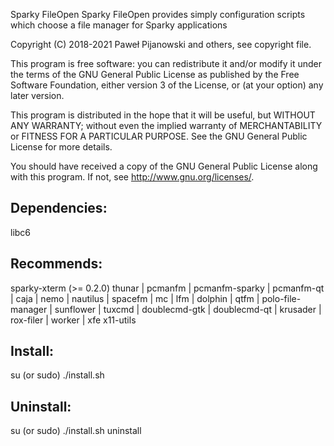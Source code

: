 Sparky FileOpen
Sparky FileOpen provides simply configuration scripts which choose a file manager for Sparky applications

Copyright (C) 2018-2021 Paweł Pijanowski and others, see copyright file.

This program is free software: you can redistribute it and/or modify
it under the terms of the GNU General Public License as published by
the Free Software Foundation, either version 3 of the License, or
(at your option) any later version.

This program is distributed in the hope that it will be useful,
but WITHOUT ANY WARRANTY; without even the implied warranty of
MERCHANTABILITY or FITNESS FOR A PARTICULAR PURPOSE.  See the
GNU General Public License for more details.

You should have received a copy of the GNU General Public License
along with this program.  If not, see <http://www.gnu.org/licenses/>.

Dependencies:
-------------
libc6

Recommends:
------------
sparky-xterm (>= 0.2.0)
thunar | pcmanfm | pcmanfm-sparky | pcmanfm-qt | caja | nemo | nautilus | spacefm | mc | lfm | dolphin | qtfm | polo-file-manager | sunflower | tuxcmd | doublecmd-gtk | doublecmd-qt | krusader | rox-filer | worker | xfe
x11-utils

Install:
-------------
su (or sudo) 
./install.sh

Uninstall:
-------------
su (or sudo)
./install.sh uninstall
